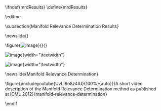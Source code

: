\ifndef{mrdResults}
\define{mrdResults}

\editme

\subsection{Manifold Relevance Determination Results}

\newslide{}

<!--frame start-->
\figure{![image](../../../gplvm/tex/diagrams/andreasDeepTalk)}{}{}

![image](../../../gplvm/tex/diagrams/andreasDeepTalk){width="\textwidth"}

![image](../../../gplvm/tex/diagrams/andreasDeepTalk){width="\textwidth"}

\newslide{Manifold Relevance Determination}

\figure{\includeyoutube{UvLI8o8z4IU}{100%}{auto}}{A short video description of the Manifold Relevance Determination method as published at ICML 2012}{manifold-relevance-determination}

\endif

<!--frame end-->

